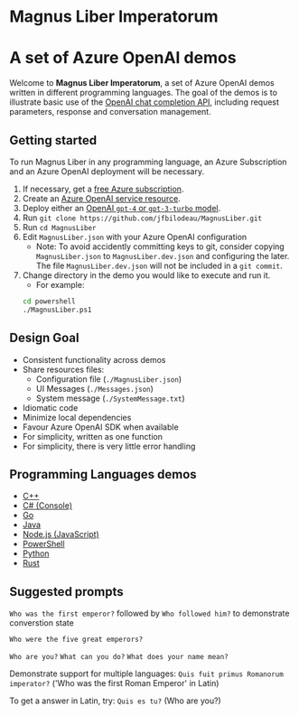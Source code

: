 # Magnus Liber Imperatorum
# A set of Azure OpenAI demos

Welcome to **Magnus Liber Imperatorum**, a set of Azure OpenAI demos written in different programming languages. The goal of the demos is to illustrate basic use of the [OpenAI chat completion API](https://learn.microsoft.com/en-us/azure/ai-services/openai/reference#chat-completions), including request parameters, response and conversation management.

## Getting started

To run Magnus Liber in any programming language, an Azure Subscription and an Azure OpenAI deployment will be necessary.

1. If necessary, get a [free Azure subscription](https://azure.microsoft.com/en-ca/free).
2. Create an [Azure OpenAI service resource](https://learn.microsoft.com/en-us/azure/ai-services/openai/how-to/create-resource).
3. Deploy either an [OpenAI `gpt-4` or `gpt-3-turbo` model](https://learn.microsoft.com/en-us/azure/ai-services/openai/how-to/provisioned-get-started).
4. Run `git clone https://github.com/jfbilodeau/MagnusLiber.git`
5. Run `cd MagnusLiber`
6. Edit `MagnusLiber.json` with your Azure OpenAI configuration
    - Note: To avoid accidently committing keys to git, consider copying `MagnusLiber.json` to `MagnusLiber.dev.json` and configuring the later. The file `MagnusLiber.dev.json` will not be included in a `git commit`.
7. Change directory in the demo you would like to execute and run it.
    - For example:
    ```sh
    cd powershell
    ./MagnusLiber.ps1
    ```

## Design Goal

- Consistent functionality across demos
- Share resources files:
    - Configuration file (`./MagnusLiber.json`)
    - UI Messages (`./Messages.json`)
    - System message (`./SystemMessage.txt`)
- Idiomatic code
- Minimize local dependencies
- Favour Azure OpenAI SDK when available
- For simplicity, written as one function
- For simplicity, there is very little error handling


## Programming Languages demos
- [C++](./cpp/README.md)
- [C# (Console)](./csharp-console/README.md)
- [Go](./go/README.md)
- [Java](./java/README.md)
- [Node.js (JavaScript)](./node.js/README.md)
- [PowerShell](./powershell/README.md)
- [Python](./python/README.md)
- [Rust](./rust/README.md)

## Suggested prompts
`Who was the first emperor?`
followed by
`Who followed him?`
to demonstrate converstion state

`Who were the five great emperors?`

`Who are you?`
`What can you do?`
`What does your name mean?`

Demonstrate support for multiple languages:
`Quis fuit primus Romanorum imperator?` ('Who was the first Roman Emperor' in Latin)

To get a answer in Latin, try:
`Quis es tu?` (Who are you?)